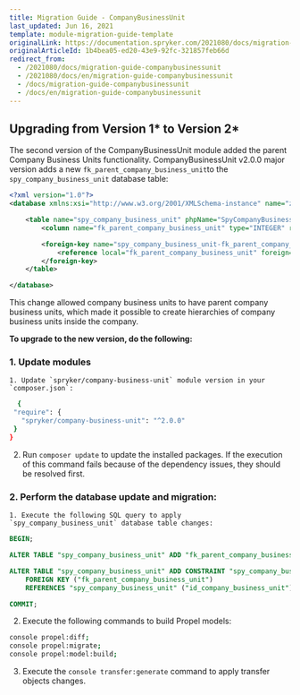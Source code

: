 ```yaml
---
title: Migration Guide - CompanyBusinessUnit
last_updated: Jun 16, 2021
template: module-migration-guide-template
originalLink: https://documentation.spryker.com/2021080/docs/migration-guide-companybusinessunit
originalArticleId: 1b4bea05-ed20-43e9-92fc-321857feb66d
redirect_from:
  - /2021080/docs/migration-guide-companybusinessunit
  - /2021080/docs/en/migration-guide-companybusinessunit
  - /docs/migration-guide-companybusinessunit
  - /docs/en/migration-guide-companybusinessunit
---
```


## Upgrading from Version 1* to Version 2*

The second version of the CompanyBusinessUnit module added the parent Company Business Units functionality.
CompanyBusinessUnit v2.0.0 major version adds a new `fk_parent_company_business_unit`to the `spy_company_business_unit` database table:

```xml
<?xml version="1.0"?>
<database xmlns:xsi="http://www.w3.org/2001/XMLSchema-instance" name="zed" xsi:noNamespaceSchemaLocation="http://static.spryker.com/schema-01.xsd" namespace="Orm\Zed\CompanyBusinessUnit\Persistence" package="src.Orm.Zed.CompanyBusinessUnit.Persistence">

    <table name="spy_company_business_unit" phpName="SpyCompanyBusinessUnit" identifierQuoting="true">
        <column name="fk_parent_company_business_unit" type="INTEGER" required="false"/>

        <foreign-key name="spy_company_business_unit-fk_parent_company_business_unit" foreignTable="spy_company_business_unit" phpName="ParentCompanyBusinessUnit" refPhpName="ChildrenCompanyBusinessUnits">
            <reference local="fk_parent_company_business_unit" foreign="id_company_business_unit"/>
        </foreign-key>
    </table>

</database>
```
This change allowed company business units to have parent company business units, which made it possible to create hierarchies of company business units inside the company.

**To upgrade to the new version, do the following:**

### 1. Update modules

    1. Update `spryker/company-business-unit` module version in your `composer.json`:
 ```bash
   {
  "require": {
    "spryker/company-business-unit": "^2.0.0"
  }
}
```

2. Run `composer update` to update the installed packages. If the execution of this command fails because of the dependency issues, they should be resolved first.

### 2. Perform the database update and migration:

    1. Execute the following SQL query to apply `spy_company_business_unit` database table changes:
```SQL
BEGIN;

ALTER TABLE "spy_company_business_unit" ADD "fk_parent_company_business_unit" INTEGER;

ALTER TABLE "spy_company_business_unit" ADD CONSTRAINT "spy_company_business_unit-fk_parent_company_business_unit"
    FOREIGN KEY ("fk_parent_company_business_unit")
    REFERENCES "spy_company_business_unit" ("id_company_business_unit");

COMMIT;
```
2. Execute the following commands to build Propel models:
```bash
console propel:diff;
console propel:migrate;
console propel:model:build;
```

3.  Execute the `console transfer:generate` command to apply transfer objects changes.
